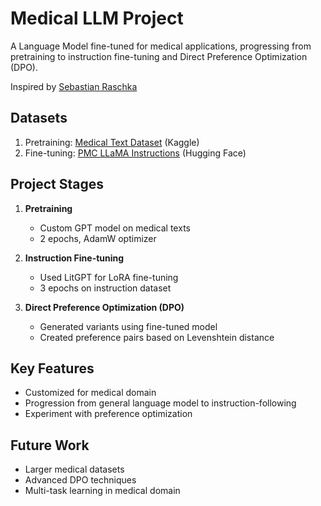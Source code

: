 # Medical LLM Project

A Language Model fine-tuned for medical applications, progressing from pretraining to instruction fine-tuning and Direct Preference Optimization (DPO).

Inspired by [Sebastian Raschka](https://github.com/rasbt)

## Datasets

1. Pretraining: [Medical Text Dataset](https://www.kaggle.com/datasets/chaitanyakck/medical-text) (Kaggle)
2. Fine-tuning: [PMC LLaMA Instructions](https://huggingface.co/datasets/axiong/pmc_llama_instructions) (Hugging Face)

## Project Stages

1. **Pretraining**
   - Custom GPT model on medical texts
   - 2 epochs, AdamW optimizer

2. **Instruction Fine-tuning**
   - Used LitGPT for LoRA fine-tuning
   - 3 epochs on instruction dataset

3. **Direct Preference Optimization (DPO)**
   - Generated variants using fine-tuned model
   - Created preference pairs based on Levenshtein distance

## Key Features

- Customized for medical domain
- Progression from general language model to instruction-following
- Experiment with preference optimization

## Future Work

- Larger medical datasets
- Advanced DPO techniques
- Multi-task learning in medical domain

